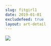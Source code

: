 ```yaml
---
slug: fitgirl1
date: 2019-01-01
excludefeed: true
layout: art-detail
---
```

![](/art/fitgirl1.webp)
